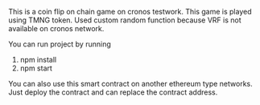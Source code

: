 This is a coin flip on chain game on cronos testwork.
This game is played using TMNG token.
Used custom random function because VRF is not available on cronos network.

You can run project by running
1. npm install
2. npm start

You can also use this smart contract on another ethereum type networks.
Just deploy the contract and can replace the contract address.